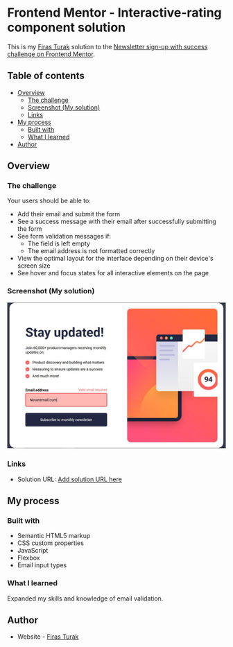 # Frontend Mentor - Interactive-rating component solution

This is my [Firas Turak](https://www.linkedin.com/in/firasturak/) solution to the [Newsletter sign-up with success challenge on Frontend Mentor](https://www.frontendmentor.io/challenges/newsletter-signup-form-with-success-message-3FC1AZbNrv/hub).

## Table of contents

- [Overview](#overview)
  - [The challenge](#the-challenge)
  - [Screenshot (My solution)](#screenshot)
  - [Links](#links)
- [My process](#my-process)
  - [Built with](#built-with)
  - [What I learned](#what-i-learned)
- [Author](#author)


## Overview

### The challenge

Your users should be able to:

- Add their email and submit the form
- See a success message with their email after successfully submitting the form
- See form validation messages if:
  - The field is left empty
  - The email address is not formatted correctly
- View the optimal layout for the interface depending on their device's screen size
- See hover and focus states for all interactive elements on the page

### Screenshot (My solution)
![Solution](./solution.JPG)

### Links

- Solution URL: [Add solution URL here](https://your-solution-url.com)

## My process

### Built with

- Semantic HTML5 markup
- CSS custom properties
- JavaScript
- Flexbox
- Email input types

### What I learned

Expanded my skills and knowledge of email validation.

## Author

- Website - [Firas Turak](https://www.linkedin.com/in/firasturak/)
